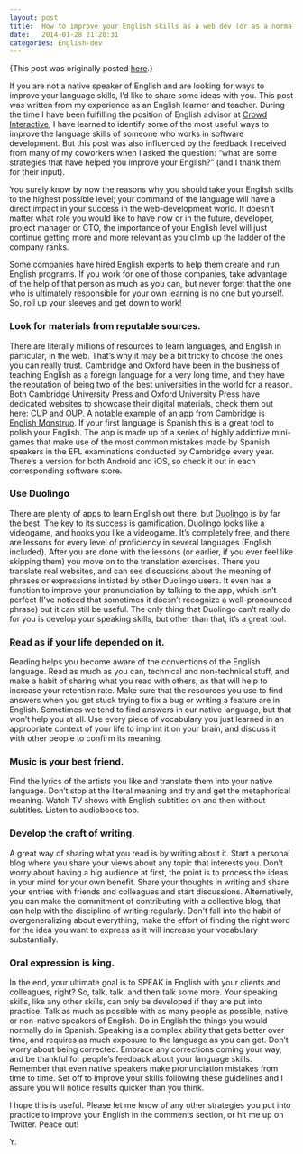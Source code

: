 ```yaml
---
layout: post
title:  How to improve your English skills as a web dev (or as a normal person!)
date:   2014-01-28 21:20:31
categories: English-dev
---
```

{This post was originally posted [here](http://blog.crowdint.com/2014/01/28/how-to-improve-your-english-skills.html).}

If you are not a native speaker of English and are looking for ways to improve your language skills, I’d like to share some ideas with you. This post was written from my experience as an English learner and teacher. During the time I have been fulfilling the position of English advisor at [Crowd Interactive](https://www.crowdint.com/), I have learned to identify some of the most useful ways to improve the language skills of someone who works in software development. But this post was also influenced by the feedback I received from many of my coworkers when I asked the question: “what are some strategies that have helped you improve your English?” (and I thank them for their input).

You surely know by now the reasons why you should take your English skills to the highest possible level; your command of the language will have a direct impact in your success in the web-development world. It doesn’t matter what role you would like to have now or in the future, developer, project manager or CTO, the importance of your English level will just continue getting more and more relevant as you climb up the ladder of the company ranks.

Some companies have hired English experts to help them create and run English programs. If you work for one of those companies, take advantage of the help of that person as much as you can, but never forget that the one who is ultimately responsible for your own learning is no one but yourself. So, roll up your sleeves and get down to work!

<h3>Look for materials from reputable sources.</h3>

There are literally millions of resources to learn languages, and English in particular, in the web. That’s why it may be a bit tricky to choose the ones you can really trust. Cambridge and Oxford have been in the business of teaching English as a foreign language for a very long time, and they have the reputation of being two of the best universities in the world for a reason. Both Cambridge University Press and Oxford University Press have dedicated websites to showcase their digital materials, check them out here: [CUP](http://www.cambridgeenglish.org/) and [OUP](https://elt.oup.com/?cc=mx&selLanguage=enuniversities). A notable example of an app from Cambridge is [English Monstruo](http://www.englishmonstruo.org/). If your first language is Spanish this is a great tool to polish your English. The app is made up of a series of highly addictive mini-games that make use of the most common mistakes made by Spanish speakers in the EFL examinations conducted by Cambridge every year. There’s a version for both Android and iOS, so check it out in each corresponding software store.

<h3>Use Duolingo</h3>

There are plenty of apps to learn English out there, but [Duolingo](https://www.duolingo.com/) is by far the best. The key to its success is gamification. Duolingo looks like a videogame, and hooks you like a videogame. It’s completely free, and there are lessons for every level of proficiency in several languages (English included). After you are done with the lessons (or earlier, if you ever feel like skipping them) you move on to the translation exercises. There you translate real websites, and can see discussions about the meaning of phrases or expressions initiated by other Duolingo users. It even has a function to improve your pronunciation by talking to the app, which isn’t perfect (I've noticed that sometimes it doesn’t recognize a well-pronounced phrase) but it can still be useful. The only thing that Duolingo can’t really do for you is develop your speaking skills, but other than that, it’s a great tool.

<h3>Read as if your life depended on it.</h3>

Reading helps you become aware of the conventions of the English language. Read as much as you can, technical and non-technical stuff, and make a habit of sharing what you read with others, as that will help to increase your retention rate. Make sure that the resources you use to find answers when you get stuck trying to fix a bug or writing a feature are in English. Sometimes we tend to find answers in our native language, but that won’t help you at all. Use every piece of vocabulary you just learned in an appropriate context of your life to imprint it on your brain, and discuss it with other people to confirm its meaning.

<h3>Music is your best friend.</h3>

Find the lyrics of the artists you like and translate them into your native language. Don’t stop at the literal meaning and try and get the metaphorical meaning. Watch TV shows with English subtitles on and then without subtitles. Listen to audiobooks too.

<h3>Develop the craft of writing.</h3>

A great way of sharing what you read is by writing about it. Start a personal blog where you share your views about any topic that interests you. Don’t worry about having a big audience at first, the point is to process the ideas in your mind for your own benefit. Share your thoughts in writing and share your entries with friends and colleagues and start discussions. Alternatively, you can make the commitment of contributing with a collective blog, that can help with the discipline of writing regularly. Don't fall into the habit of overgeneralizing about everything, make the effort of finding the right word for the idea you want to express as it will increase your vocabulary substantially.

<h3>Oral expression is king.</h3>

In the end, your ultimate goal is to SPEAK in English with your clients and colleagues, right? So, talk, talk, and then talk some more. Your speaking skills, like any other skills, can only be developed if they are put into practice. Talk as much as possible with as many people as possible, native or non-native speakers of English. Do in English the things you would normally do in Spanish. Speaking is a complex ability that gets better over time, and requires as much exposure to the language as you can get. Don’t worry about being corrected. Embrace any corrections coming your way, and be thankful for people’s feedback about your language skills. Remember that even native speakers make pronunciation mistakes from time to time. Set off to improve your skills following these guidelines and I assure you will notice results quicker than you think.

I hope this is useful. Please let me know of any other strategies you put into practice to improve your English in the comments section, or hit me up on Twitter. Peace out!

Y.
